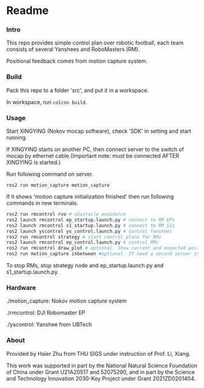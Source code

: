 # Readme
### Intro
This repo provides simple control plan over robotic football, each team consists of several Yanshees and RoboMasters (RM). 

Positional feedback comes from motion capture system.
### Build
Pack this repo to a folder 'src', and put it in a workspace.

In workspace, run ```colcon build```.
### Usage
Start XINGYING (Nokov mocap software), check 'SDK' in setting and start running.

If XINGYING starts on another PC, then connect server to the switch of mocap by ethernet cable.(Important note: must be connected AFTER XINGYING is started.)

Run following command on server.
```
ros2 run motion_capture motion_capture
```
If it shows 'motion capture initialization finished' then run following commands in new terminals.
```python
ros2 run rmcontrol rvo # obastacle avoidance
ros2 launch rmcontrol ep_startup.launch.py # connect to RM EPs
ros2 launch rmcontrol s1_startup.launch.py # connect to RM S1s
ros2 launch yscontrol ys_control.launch.py # control Yanshees
ros2 run rmcontrol strategy # start control plans for RMs
ros2 launch rmcontrol ep_control.launch.py # control RMs
ros2 run rmcontrol draw_plot # optional. Show current and expected position of all robots and ball
ros2 run motion_capture inbetween #optional. If need a second server in local network to cooperate, then run this 'inbetween' node before ethernet connection to transmit positional info.
```
To stop RMs, stop strategy node and ep_startup.launch.py and s1_startup.launch.py.


### Hardware
./motion_capture: Nokov motion capture system

./rmcontrol: DJI Robomaster EP

./yscontrol: Yanshee from UBTech 
### About
Provided by Haier Zhu from THU SIGS under instruction of Prof. Li, Xiang.

This work was supported in part by the National Natural Science Foundation of China under Grant U21A20517 and 52075290, and in part by the Science and Technology Innovation 2030-Key Project under Grant 2021ZD0201404.
